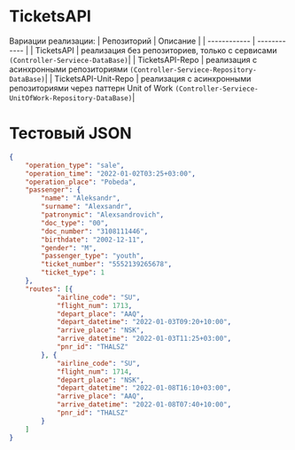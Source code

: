 # TicketsAPI
Вариации реализации:
| Репозиторий | Описание  |
| ------------ | ------------ |
| TicketsAPI | реализация без репозиториев, только с сервисами `(Controller-Serviece-DataBase)`|
| TicketsAPI-Repo  | реализация с асинхронными репозиториями `(Controller-Serviece-Repository-DataBase)`|
|  TicketsAPI-Unit-Repo |  реализация с асинхронными репозиториями через паттерн Unit of Work `(Controller-Serviece-UnitOfWork-Repository-DataBase)`|
# Тестовый JSON
```json
{
    "operation_type": "sale",
    "operation_time": "2022-01-02T03:25+03:00",
    "operation_place": "Pobeda",
    "passenger": {
        "name": "Aleksandr",
        "surname": "Alexsandr",
        "patronymic": "Alexsandrovich",
        "doc_type": "00",
        "doc_number": "3108111446",
        "birthdate": "2002-12-11",
        "gender": "M",
        "passenger_type": "youth",
        "ticket_number": "5552139265678",
        "ticket_type": 1
    },
    "routes": [{
            "airline_code": "SU",
            "flight_num": 1713,
            "depart_place": "AAQ",
            "depart_datetime": "2022-01-03T09:20+10:00",
            "arrive_place": "NSK",
            "arrive_datetime": "2022-01-03T11:25+03:00",
            "pnr_id": "THALSZ"
        }, {
            "airline_code": "SU",
            "flight_num": 1714,
            "depart_place": "NSK",
            "depart_datetime": "2022-01-08T16:10+03:00",
            "arrive_place": "AAQ",
            "arrive_datetime": "2022-01-08T07:40+10:00",
            "pnr_id": "THALSZ"
        }
    ]
}
```
